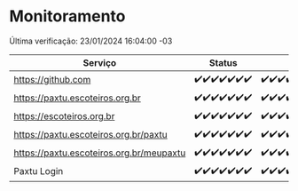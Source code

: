 # Monitoramento

Última verificação: 23/01/2024 16:04:00 -03

|Serviço|Status|Últimas 24h|
|---|---|---|
|https://github.com|<span title="2024-01-16: OK=24">✔️</span><span title="2024-01-17: OK=24">✔️</span><span title="2024-01-18: OK=24">✔️</span><span title="2024-01-19: OK=24">✔️</span><span title="2024-01-20: OK=24">✔️</span><span title="2024-01-21: OK=24">✔️</span><span title="2024-01-22: OK=19">✔️</span>|<span title="22/01/2024 16:04:00 -03 : 200">✔️</span><span title="22/01/2024 17:06:00 -03 : 200">✔️</span><span title="22/01/2024 18:05:00 -03 : 200">✔️</span><span title="22/01/2024 19:06:00 -03 : 200">✔️</span><span title="22/01/2024 20:06:00 -03 : 200">✔️</span><span title="22/01/2024 21:32:00 -03 : 200">✔️</span><span title="22/01/2024 22:52:00 -03 : 200">✔️</span><span title="22/01/2024 23:23:00 -03 : 200">✔️</span><span title="23/01/2024 00:07:00 -03 : 200">✔️</span><span title="23/01/2024 01:08:00 -03 : 200">✔️</span><span title="23/01/2024 02:06:00 -03 : 200">✔️</span><span title="23/01/2024 03:09:00 -03 : 200">✔️</span><span title="23/01/2024 04:07:00 -03 : 200">✔️</span><span title="23/01/2024 05:09:00 -03 : 200">✔️</span><span title="23/01/2024 06:06:00 -03 : 200">✔️</span><span title="23/01/2024 07:07:00 -03 : 200">✔️</span><span title="23/01/2024 08:04:00 -03 : 200">✔️</span><span title="23/01/2024 09:11:00 -03 : 200">✔️</span><span title="23/01/2024 10:10:00 -03 : 200">✔️</span><span title="23/01/2024 11:06:00 -03 : 200">✔️</span><span title="23/01/2024 12:07:00 -03 : 200">✔️</span><span title="23/01/2024 13:08:00 -03 : 200">✔️</span><span title="23/01/2024 14:05:00 -03 : 200">✔️</span><span title="23/01/2024 15:08:00 -03 : 200">✔️</span><span title="23/01/2024 16:03:00 -03 : 200">✔️</span>|
|https://paxtu.escoteiros.org.br|<span title="2024-01-16: OK=24">✔️</span><span title="2024-01-17: OK=24">✔️</span><span title="2024-01-18: OK=24">✔️</span><span title="2024-01-19: OK=24">✔️</span><span title="2024-01-20: OK=24">✔️</span><span title="2024-01-21: OK=24">✔️</span><span title="2024-01-22: OK=19">✔️</span>|<span title="22/01/2024 16:04:00 -03 : 200">✔️</span><span title="22/01/2024 17:06:00 -03 : 200">✔️</span><span title="22/01/2024 18:05:00 -03 : 200">✔️</span><span title="22/01/2024 19:06:00 -03 : 200">✔️</span><span title="22/01/2024 20:06:00 -03 : 200">✔️</span><span title="22/01/2024 21:32:00 -03 : 200">✔️</span><span title="22/01/2024 22:52:00 -03 : 200">✔️</span><span title="22/01/2024 23:23:00 -03 : 200">✔️</span><span title="23/01/2024 00:07:00 -03 : 200">✔️</span><span title="23/01/2024 01:08:00 -03 : 200">✔️</span><span title="23/01/2024 02:06:00 -03 : 200">✔️</span><span title="23/01/2024 03:09:00 -03 : 200">✔️</span><span title="23/01/2024 04:07:00 -03 : 200">✔️</span><span title="23/01/2024 05:09:00 -03 : 200">✔️</span><span title="23/01/2024 06:06:00 -03 : 200">✔️</span><span title="23/01/2024 07:07:00 -03 : 200">✔️</span><span title="23/01/2024 08:04:00 -03 : 200">✔️</span><span title="23/01/2024 09:11:00 -03 : 200">✔️</span><span title="23/01/2024 10:10:00 -03 : 200">✔️</span><span title="23/01/2024 11:06:00 -03 : 200">✔️</span><span title="23/01/2024 12:07:00 -03 : 200">✔️</span><span title="23/01/2024 13:08:00 -03 : 200">✔️</span><span title="23/01/2024 14:05:00 -03 : 200">✔️</span><span title="23/01/2024 15:08:00 -03 : 200">✔️</span><span title="23/01/2024 16:03:00 -03 : 200">✔️</span>|
|https://escoteiros.org.br|<span title="2024-01-16: OK=24">✔️</span><span title="2024-01-17: OK=24">✔️</span><span title="2024-01-18: OK=24">✔️</span><span title="2024-01-19: OK=24">✔️</span><span title="2024-01-20: OK=24">✔️</span><span title="2024-01-21: OK=24">✔️</span><span title="2024-01-22: OK=19">✔️</span>|<span title="22/01/2024 16:04:00 -03 : 200">✔️</span><span title="22/01/2024 17:06:00 -03 : 200">✔️</span><span title="22/01/2024 18:05:00 -03 : 200">✔️</span><span title="22/01/2024 19:06:00 -03 : 200">✔️</span><span title="22/01/2024 20:06:00 -03 : 200">✔️</span><span title="22/01/2024 21:32:00 -03 : 200">✔️</span><span title="22/01/2024 22:52:00 -03 : 200">✔️</span><span title="22/01/2024 23:23:00 -03 : 200">✔️</span><span title="23/01/2024 00:07:00 -03 : 200">✔️</span><span title="23/01/2024 01:08:00 -03 : 200">✔️</span><span title="23/01/2024 02:06:00 -03 : 200">✔️</span><span title="23/01/2024 03:09:00 -03 : 200">✔️</span><span title="23/01/2024 04:07:00 -03 : 200">✔️</span><span title="23/01/2024 05:09:00 -03 : 200">✔️</span><span title="23/01/2024 06:06:00 -03 : 200">✔️</span><span title="23/01/2024 07:07:00 -03 : 200">✔️</span><span title="23/01/2024 08:04:00 -03 : 200">✔️</span><span title="23/01/2024 09:11:00 -03 : 200">✔️</span><span title="23/01/2024 10:10:00 -03 : 200">✔️</span><span title="23/01/2024 11:06:00 -03 : 200">✔️</span><span title="23/01/2024 12:07:00 -03 : 200">✔️</span><span title="23/01/2024 13:08:00 -03 : 200">✔️</span><span title="23/01/2024 14:05:00 -03 : 200">✔️</span><span title="23/01/2024 15:08:00 -03 : 200">✔️</span><span title="23/01/2024 16:03:00 -03 : 200">✔️</span>|
|https://paxtu.escoteiros.org.br/paxtu|<span title="2024-01-16: OK=24">✔️</span><span title="2024-01-17: OK=24">✔️</span><span title="2024-01-18: OK=24">✔️</span><span title="2024-01-19: OK=24">✔️</span><span title="2024-01-20: OK=24">✔️</span><span title="2024-01-21: OK=24">✔️</span><span title="2024-01-22: OK=19">✔️</span>|<span title="22/01/2024 16:04:00 -03 : 200">✔️</span><span title="22/01/2024 17:06:00 -03 : 200">✔️</span><span title="22/01/2024 18:05:00 -03 : 200">✔️</span><span title="22/01/2024 19:06:00 -03 : 200">✔️</span><span title="22/01/2024 20:06:00 -03 : 200">✔️</span><span title="22/01/2024 21:32:00 -03 : 200">✔️</span><span title="22/01/2024 22:52:00 -03 : 200">✔️</span><span title="22/01/2024 23:23:00 -03 : 200">✔️</span><span title="23/01/2024 00:07:00 -03 : 200">✔️</span><span title="23/01/2024 01:08:00 -03 : 200">✔️</span><span title="23/01/2024 02:06:00 -03 : 200">✔️</span><span title="23/01/2024 03:09:00 -03 : 200">✔️</span><span title="23/01/2024 04:07:00 -03 : 200">✔️</span><span title="23/01/2024 05:09:00 -03 : 200">✔️</span><span title="23/01/2024 06:06:00 -03 : 200">✔️</span><span title="23/01/2024 07:07:00 -03 : 200">✔️</span><span title="23/01/2024 08:04:00 -03 : 200">✔️</span><span title="23/01/2024 09:11:00 -03 : 200">✔️</span><span title="23/01/2024 10:10:00 -03 : 200">✔️</span><span title="23/01/2024 11:06:00 -03 : 200">✔️</span><span title="23/01/2024 12:07:00 -03 : 200">✔️</span><span title="23/01/2024 13:08:00 -03 : 200">✔️</span><span title="23/01/2024 14:05:00 -03 : 200">✔️</span><span title="23/01/2024 15:08:00 -03 : 200">✔️</span><span title="23/01/2024 16:03:00 -03 : 200">✔️</span>|
|https://paxtu.escoteiros.org.br/meupaxtu|<span title="2024-01-16: OK=24">✔️</span><span title="2024-01-17: OK=24">✔️</span><span title="2024-01-18: OK=24">✔️</span><span title="2024-01-19: OK=24">✔️</span><span title="2024-01-20: OK=24">✔️</span><span title="2024-01-21: OK=24">✔️</span><span title="2024-01-22: OK=19">✔️</span>|<span title="22/01/2024 16:04:00 -03 : 200">✔️</span><span title="22/01/2024 17:06:00 -03 : 200">✔️</span><span title="22/01/2024 18:05:00 -03 : 200">✔️</span><span title="22/01/2024 19:06:00 -03 : 200">✔️</span><span title="22/01/2024 20:06:00 -03 : 200">✔️</span><span title="22/01/2024 21:32:00 -03 : 200">✔️</span><span title="22/01/2024 22:52:00 -03 : 200">✔️</span><span title="22/01/2024 23:23:00 -03 : 200">✔️</span><span title="23/01/2024 00:07:00 -03 : 200">✔️</span><span title="23/01/2024 01:08:00 -03 : 200">✔️</span><span title="23/01/2024 02:06:00 -03 : 200">✔️</span><span title="23/01/2024 03:09:00 -03 : 200">✔️</span><span title="23/01/2024 04:07:00 -03 : 200">✔️</span><span title="23/01/2024 05:09:00 -03 : 200">✔️</span><span title="23/01/2024 06:06:00 -03 : 200">✔️</span><span title="23/01/2024 07:07:00 -03 : 200">✔️</span><span title="23/01/2024 08:04:00 -03 : 200">✔️</span><span title="23/01/2024 09:11:00 -03 : 200">✔️</span><span title="23/01/2024 10:10:00 -03 : 200">✔️</span><span title="23/01/2024 11:06:00 -03 : 200">✔️</span><span title="23/01/2024 12:07:00 -03 : 200">✔️</span><span title="23/01/2024 13:08:00 -03 : 200">✔️</span><span title="23/01/2024 14:05:00 -03 : 200">✔️</span><span title="23/01/2024 15:08:00 -03 : 200">✔️</span><span title="23/01/2024 16:03:00 -03 : 200">✔️</span>|
|Paxtu Login|<span title="2024-01-16: OK=24">✔️</span><span title="2024-01-17: OK=24">✔️</span><span title="2024-01-18: OK=24">✔️</span><span title="2024-01-19: OK=24">✔️</span><span title="2024-01-20: OK=24">✔️</span><span title="2024-01-21: OK=24">✔️</span><span title="2024-01-22: OK=19">✔️</span>|<span title="22/01/2024 16:04:00 -03 : 200">✔️</span><span title="22/01/2024 17:06:00 -03 : 200">✔️</span><span title="22/01/2024 18:05:00 -03 : 200">✔️</span><span title="22/01/2024 19:06:00 -03 : 200">✔️</span><span title="22/01/2024 20:06:00 -03 : 200">✔️</span><span title="22/01/2024 21:32:00 -03 : 200">✔️</span><span title="22/01/2024 22:52:00 -03 : 200">✔️</span><span title="22/01/2024 23:23:00 -03 : 200">✔️</span><span title="23/01/2024 00:07:00 -03 : 200">✔️</span><span title="23/01/2024 01:08:00 -03 : 200">✔️</span><span title="23/01/2024 02:06:00 -03 : 200">✔️</span><span title="23/01/2024 03:09:00 -03 : 200">✔️</span><span title="23/01/2024 04:07:00 -03 : 200">✔️</span><span title="23/01/2024 05:09:00 -03 : 200">✔️</span><span title="23/01/2024 06:06:00 -03 : 200">✔️</span><span title="23/01/2024 07:07:00 -03 : 200">✔️</span><span title="23/01/2024 08:04:00 -03 : 200">✔️</span><span title="23/01/2024 09:11:00 -03 : 200">✔️</span><span title="23/01/2024 10:10:00 -03 : 200">✔️</span><span title="23/01/2024 11:06:00 -03 : 200">✔️</span><span title="23/01/2024 12:07:00 -03 : 200">✔️</span><span title="23/01/2024 13:08:00 -03 : 200">✔️</span><span title="23/01/2024 14:05:00 -03 : 200">✔️</span><span title="23/01/2024 15:08:00 -03 : 200">✔️</span><span title="23/01/2024 16:03:00 -03 : 200">✔️</span>|
